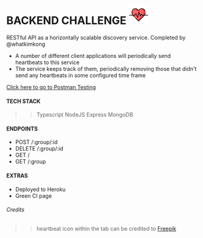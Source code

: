 # BACKEND CHALLENGE <img src="./src/public/heartbeat.png" height="50px">

RESTful API as a horizontally scalable discovery service.
Completed by @whatkimkong

- A number of different client applications will periodically send heartbeats to this service
- The service keeps track of them, periodically removing those that didn't send any heartbeats in some configured time frame

[Click here to go to Postman Testing](https://app.getpostman.com/join-team?invite_code=5ffc23705657a99e7b971172adae551b&target_code=e89ce5577ba2e8399b3897c46f3fc251)

#### TECH STACK

>> Typescript
>> NodeJS
>> Express
>> MongoDB


#### ENDPOINTS

- POST /:group/:id
- DELETE /:group/:id
- GET /
- GET /:group


#### EXTRAS

- Deployed to Heroku
- Green CI page


###### Credits 
>> heartbeat icon within the tab can be credited to [Freepik](https://www.flaticon.com/free-icons/heartbeat)